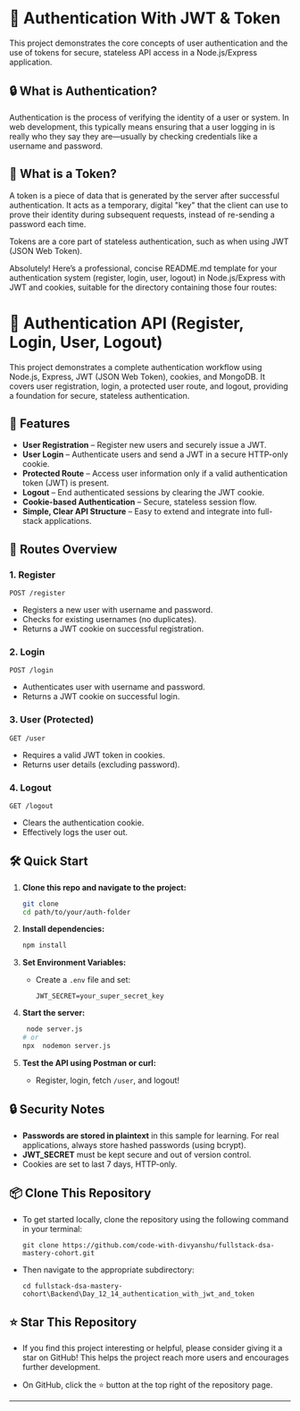 # 🔏 Authentication With JWT & Token

This project demonstrates the core concepts of user authentication and the use of tokens for secure, stateless API access in a Node.js/Express application.

## 🔒 What is Authentication?

Authentication is the process of verifying the identity of a user or system. In web development, this typically means ensuring that a user logging in is really who they say they are—usually by checking credentials like a username and password.

## 🔑 What is a Token?

A token is a piece of data that is generated by the server after successful authentication. It acts as a temporary, digital "key" that the client can use to prove their identity during subsequent requests, instead of re-sending a password each time.

Tokens are a core part of stateless authentication, such as when using JWT (JSON Web Token).

Absolutely! Here’s a professional, concise README.md template for your authentication system (register, login, user, logout) in Node.js/Express with JWT and cookies, suitable for the directory containing those four routes:

# 🔐 Authentication API (Register, Login, User, Logout)

This project demonstrates a complete authentication workflow using Node.js, Express, JWT (JSON Web Token), cookies, and MongoDB. It covers user registration, login, a protected user route, and logout, providing a foundation for secure, stateless authentication.

## 🚀 Features

- **User Registration** – Register new users and securely issue a JWT.
- **User Login** – Authenticate users and send a JWT in a secure HTTP-only cookie.
- **Protected Route** – Access user information only if a valid authentication token (JWT) is present.
- **Logout** – End authenticated sessions by clearing the JWT cookie.
- **Cookie-based Authentication** – Secure, stateless session flow.
- **Simple, Clear API Structure** – Easy to extend and integrate into full-stack applications.

## 📖 Routes Overview

### 1. Register

`POST /register`

- Registers a new user with username and password.
- Checks for existing usernames (no duplicates).
- Returns a JWT cookie on successful registration.

### 2. Login

`POST /login`

- Authenticates user with username and password.
- Returns a JWT cookie on successful login.

### 3. User (Protected)

`GET /user`

- Requires a valid JWT token in cookies.
- Returns user details (excluding password).

### 4. Logout

`GET /logout`

- Clears the authentication cookie.
- Effectively logs the user out.

## 🛠️ Quick Start

1. **Clone this repo and navigate to the project:**

   ```bash
   git clone
   cd path/to/your/auth-folder
   ```

2. **Install dependencies:**

   ```bash
   npm install
   ```

3. **Set Environment Variables:**

   - Create a `.env` file and set:
     ```
     JWT_SECRET=your_super_secret_key
     ```

4. **Start the server:**

   ```bash
    node server.js
   # or
   npx  nodemon server.js
   ```

5. **Test the API using Postman or curl:**
   - Register, login, fetch `/user`, and logout!

## 🔒 Security Notes

- **Passwords are stored in plaintext** in this sample for learning. For real applications, always store hashed passwords (using bcrypt).
- **JWT_SECRET** must be kept secure and out of version control.
- Cookies are set to last 7 days, HTTP-only.

## 📦 Clone This Repository

- To get started locally, clone the repository using the following command in your terminal:

  ```
  git clone https://github.com/code-with-divyanshu/fullstack-dsa-mastery-cohort.git
  ```

- Then navigate to the appropriate subdirectory:

  ```
  cd fullstack-dsa-mastery-cohort\Backend\Day_12_14_authentication_with_jwt_and_token
  ```

## ⭐ Star This Repository

- If you find this project interesting or helpful, please consider giving it a star on GitHub! This helps the project reach more users and encourages further development.

- On GitHub, click the ⭐ button at the top right of the repository page.

---
